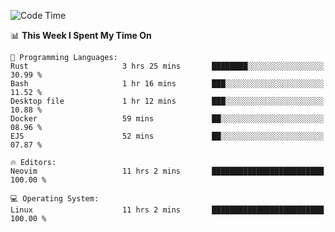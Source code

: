 <!-- [![Top Langs](https://github-readme-stats.vercel.app/api/top-langs/?username=gagahsyuja&theme=dracula&hide_border=true&border_radius=7)](https://github.com/anuraghazra/github-readme-stats) -->

<!--START_SECTION:waka-->
![Code Time](http://img.shields.io/badge/Code%20Time-748%20hrs%2016%20mins-blue)

📊 **This Week I Spent My Time On** 

```text
💬 Programming Languages: 
Rust                     3 hrs 25 mins       ████████░░░░░░░░░░░░░░░░░   30.99 % 
Bash                     1 hr 16 mins        ███░░░░░░░░░░░░░░░░░░░░░░   11.52 % 
Desktop file             1 hr 12 mins        ███░░░░░░░░░░░░░░░░░░░░░░   10.88 % 
Docker                   59 mins             ██░░░░░░░░░░░░░░░░░░░░░░░   08.96 % 
EJS                      52 mins             ██░░░░░░░░░░░░░░░░░░░░░░░   07.87 % 

🔥 Editors: 
Neovim                   11 hrs 2 mins       █████████████████████████   100.00 % 

💻 Operating System: 
Linux                    11 hrs 2 mins       █████████████████████████   100.00 % 
```


<!--END_SECTION:waka-->
